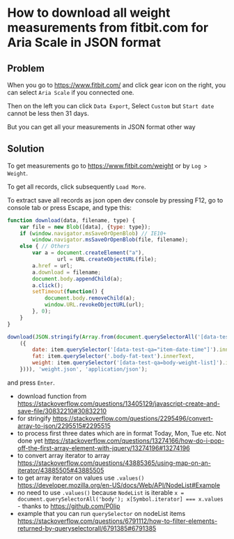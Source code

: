 # How to download all weight measurements from fitbit.com for Aria Scale in JSON format

## Problem

When you go to https://www.fitbit.com/ and click gear icon on the right, you can select `Aria Scale` if you connected one.

Then on the left you can click `Data Export`, Select `Custom` but `Start date` cannot be less then 31 days.

But you can get all your measurements in JSON format other way

##  Solution

To get measurements go to https://www.fitbit.com/weight or by `Log > Weight`.

To get all records, click subsequently `Load More`.

To extract save all records as json open dev console by pressing F12, go to console tab or press Escape, and type this:

``` javascript
function download(data, filename, type) {
    var file = new Blob([data], {type: type});
    if (window.navigator.msSaveOrOpenBlob) // IE10+
        window.navigator.msSaveOrOpenBlob(file, filename);
    else { // Others
        var a = document.createElement("a"),
                url = URL.createObjectURL(file);
        a.href = url;
        a.download = filename;
        document.body.appendChild(a);
        a.click();
        setTimeout(function() {
            document.body.removeChild(a);
            window.URL.revokeObjectURL(url);
        }, 0);
    }
}

download(JSON.stringify(Array.from(document.querySelectorAll('[data-test-qa=weight-list-item]'), item =>
	({
	    date: item.querySelector('[data-test-qa="item-date-time"]').innerText,
	    fat: item.querySelector('.body-fat-text').innerText,
		weight: item.querySelector('[data-test-qa=body-weight-list]').innerText
	}))), 'weight.json', 'application/json');
```

and press `Enter`.

- download function from https://stackoverflow.com/questions/13405129/javascript-create-and-save-file/30832210#30832210
- for stringify https://stackoverflow.com/questions/2295496/convert-array-to-json/2295515#2295515
- to process first three dates which are in format Today, Mon, Tue etc. Not done yet https://stackoverflow.com/questions/13274166/how-do-i-pop-off-the-first-array-element-with-jquery/13274196#13274196
- to convert array iterator to array https://stackoverflow.com/questions/43885365/using-map-on-an-iterator/43885505#43885505
- to get array iterator on values use `.values()` https://developer.mozilla.org/en-US/docs/Web/API/NodeList#Example
- no need to use `.values()` because `NodeList` is iterable `x = document.querySelectorAll('body'); x[Symbol.iterator] === x.values` - thanks to https://github.com/P0lip
- example that you can run `querySelector` on nodeList items https://stackoverflow.com/questions/6791112/how-to-filter-elements-returned-by-queryselectorall/6791385#6791385
